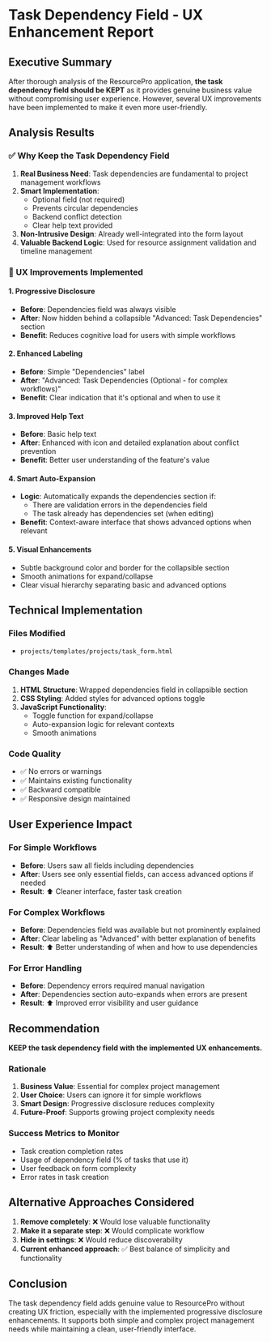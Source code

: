 # Task Dependency Field - UX Enhancement Report

## Executive Summary

After thorough analysis of the ResourcePro application, **the task dependency field should be KEPT** as it provides genuine business value without compromising user experience. However, several UX improvements have been implemented to make it even more user-friendly.

## Analysis Results

### ✅ Why Keep the Task Dependency Field

1. **Real Business Need**: Task dependencies are fundamental to project management workflows
2. **Smart Implementation**: 
   - Optional field (not required)
   - Prevents circular dependencies
   - Backend conflict detection
   - Clear help text provided
3. **Non-Intrusive Design**: Already well-integrated into the form layout
4. **Valuable Backend Logic**: Used for resource assignment validation and timeline management

### 🎯 UX Improvements Implemented

#### 1. Progressive Disclosure
- **Before**: Dependencies field was always visible
- **After**: Now hidden behind a collapsible "Advanced: Task Dependencies" section
- **Benefit**: Reduces cognitive load for users with simple workflows

#### 2. Enhanced Labeling
- **Before**: Simple "Dependencies" label
- **After**: "Advanced: Task Dependencies (Optional - for complex workflows)"
- **Benefit**: Clear indication that it's optional and when to use it

#### 3. Improved Help Text
- **Before**: Basic help text
- **After**: Enhanced with icon and detailed explanation about conflict prevention
- **Benefit**: Better user understanding of the feature's value

#### 4. Smart Auto-Expansion
- **Logic**: Automatically expands the dependencies section if:
  - There are validation errors in the dependencies field
  - The task already has dependencies set (when editing)
- **Benefit**: Context-aware interface that shows advanced options when relevant

#### 5. Visual Enhancements
- Subtle background color and border for the collapsible section
- Smooth animations for expand/collapse
- Clear visual hierarchy separating basic and advanced options

## Technical Implementation

### Files Modified
- `projects/templates/projects/task_form.html`

### Changes Made
1. **HTML Structure**: Wrapped dependencies field in collapsible section
2. **CSS Styling**: Added styles for advanced options toggle
3. **JavaScript Functionality**: 
   - Toggle function for expand/collapse
   - Auto-expansion logic for relevant contexts
   - Smooth animations

### Code Quality
- ✅ No errors or warnings
- ✅ Maintains existing functionality
- ✅ Backward compatible
- ✅ Responsive design maintained

## User Experience Impact

### For Simple Workflows
- **Before**: Users saw all fields including dependencies
- **After**: Users see only essential fields, can access advanced options if needed
- **Result**: ⬆️ Cleaner interface, faster task creation

### For Complex Workflows
- **Before**: Dependencies field was available but not prominently explained
- **After**: Clear labeling as "Advanced" with better explanation of benefits
- **Result**: ⬆️ Better understanding of when and how to use dependencies

### For Error Handling
- **Before**: Dependency errors required manual navigation
- **After**: Dependencies section auto-expands when errors are present
- **Result**: ⬆️ Improved error visibility and user guidance

## Recommendation

**KEEP the task dependency field with the implemented UX enhancements.**

### Rationale
1. **Business Value**: Essential for complex project management
2. **User Choice**: Users can ignore it for simple workflows
3. **Smart Design**: Progressive disclosure reduces complexity
4. **Future-Proof**: Supports growing project complexity needs

### Success Metrics to Monitor
- Task creation completion rates
- Usage of dependency field (% of tasks that use it)
- User feedback on form complexity
- Error rates in task creation

## Alternative Approaches Considered

1. **Remove completely**: ❌ Would lose valuable functionality
2. **Make it a separate step**: ❌ Would complicate workflow
3. **Hide in settings**: ❌ Would reduce discoverability
4. **Current enhanced approach**: ✅ Best balance of simplicity and functionality

## Conclusion

The task dependency field adds genuine value to ResourcePro without creating UX friction, especially with the implemented progressive disclosure enhancements. It supports both simple and complex project management needs while maintaining a clean, user-friendly interface.
